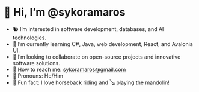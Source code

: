 # 🙉 Hi, I’m @sykoramaros  
- 🐿️ I’m interested in software development, databases, and AI technologies.  
- 🦉 I’m currently learning C#, Java, web development, React, and Avalonia UI.  
- 🐥 I’m looking to collaborate on open-source projects and innovative software solutions.  
- 🦅 How to reach me: [sykoramaros@gmail.com](mailto:sykoramaros@gmail.com)  
- 🦁 Pronouns: He/Him  
- 🐎 Fun fact: I love horseback riding and 🪕 playing the mandolin!  
